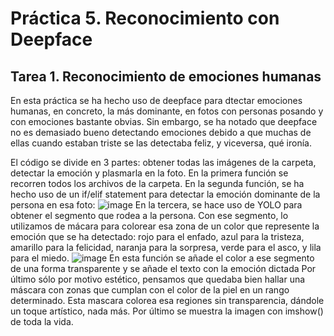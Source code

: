 # Práctica 5. Reconocimiento con Deepface

## Tarea 1. Reconocimiento de emociones humanas


En esta práctica se ha hecho uso de deepface para dtectar emociones humanas, en concreto, la más dominante, en fotos con personas posando y con emociones bastante obvias. Sin embargo, se ha notado que deepface no es demasiado bueno detectando emociones debido a que muchas de ellas cuando estaban triste se las detectaba feliz, y viceversa, qué ironía.

El código se divide en 3 partes: obtener todas las imágenes de la carpeta, detectar la emoción y plasmarla en la foto.
En la primera función se recorren todos los archivos de la carpeta.
En la segunda función, se ha hecho uso de un if/elif statement para detectar la emoción dominante de la persona en esa foto:
![image](https://github.com/MinervaQuin/VC/assets/100958927/931eef75-8220-4b33-ba79-7ab3976e00c3)
En la tercera, se hace uso de YOLO para obtener el segmento que rodea a la persona. Con ese segmento, lo utilizamos de mácara para colorear esa zona de un color que represente la emoción que se ha detectado: rojo para el enfado, azul para la tristeza, amarillo para la felicidad, naranja para la sorpresa, verde para el asco, y lila para el miedo.
![image](https://github.com/MinervaQuin/VC/assets/100958927/f2814da4-9c97-48d9-8e8d-f92541d912c3)
En esta función se añade el color a ese segmento de una forma transparente y se añade el texto con la emoción dictada
Por último sólo por motivo estético, pensamos que quedaba bien hallar una máscara con zonas que cumplan con el color de la piel en un rango determinado. Esta mascara colorea esa regiones sin transparencia, dándole un toque artístico, nada más. Por último se muestra la imagen con imshow() de toda la vida.
